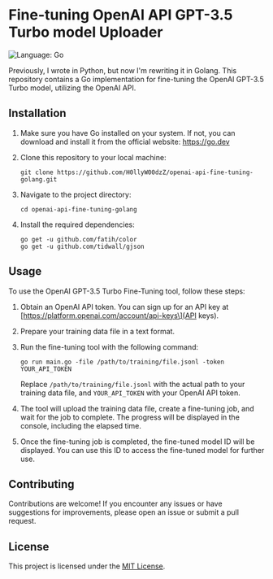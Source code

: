 # Fine-tuning OpenAI API GPT-3.5 Turbo model Uploader

![Language: Go](https://img.shields.io/badge/Language-Go-blue.svg)

Previously, I wrote in Python, but now I'm rewriting it in Golang. This repository contains a Go implementation for fine-tuning the OpenAI GPT-3.5 Turbo model, utilizing the OpenAI API.

## Installation

1. Make sure you have Go installed on your system. If not, you can download and install it from the official website: <https://go.dev>

2. Clone this repository to your local machine:

   ```shell
   git clone https://github.com/H0llyW00dzZ/openai-api-fine-tuning-golang.git
   ```

3. Navigate to the project directory:

   ```shell
   cd openai-api-fine-tuning-golang
   ```

4. Install the required dependencies:

   ```shell
   go get -u github.com/fatih/color
   go get -u github.com/tidwall/gjson
   ```

## Usage

To use the OpenAI GPT-3.5 Turbo Fine-Tuning tool, follow these steps:

1. Obtain an OpenAI API token. You can sign up for an API key at \[https://platform.openai.com/account/api-keys\](API keys).

2. Prepare your training data file in a text format.

3. Run the fine-tuning tool with the following command:

   ```shell
   go run main.go -file /path/to/training/file.jsonl -token YOUR_API_TOKEN
   ```

   Replace `/path/to/training/file.jsonl` with the actual path to your training data file, and `YOUR_API_TOKEN` with your OpenAI API token.

4. The tool will upload the training data file, create a fine-tuning job, and wait for the job to complete. The progress will be displayed in the console, including the elapsed time.

5. Once the fine-tuning job is completed, the fine-tuned model ID will be displayed. You can use this ID to access the fine-tuned model for further use.

## Contributing

Contributions are welcome! If you encounter any issues or have suggestions for improvements, please open an issue or submit a pull request.

## License

This project is licensed under the [MIT License](LICENSE).
